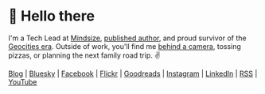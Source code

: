 # 👋 Hello there

I'm a Tech Lead at [Mindsize](https://mindsize.com), [published author](https://www.amazon.com/author/gregrickaby), and proud survivor of the [Geocities era](https://gregrickaby.com/geocities). Outside of work, you'll find me [behind a camera](https://flickr.com/photos/gregrickaby/), tossing pizzas, or planning the next family road trip. ✌️

[Blog](https://gregrickaby.com) | [Bluesky](https://bsky.app/profile/gregrickaby.bsky.social) | [Facebook](https://www.facebook.com/gregrickaby) | [Flickr](https://flickr.com/people/gregrickaby/) | [Goodreads](https://www.goodreads.com/author/show/16999736.Greg_Rickaby) | [Instagram](https://www.instagram.com/gregoryrickaby) | [LinkedIn](https://linkedin.com/in/gregrickaby/) | [RSS](https://gregrickaby.com/feed/) | [YouTube](https://www.youtube.com/@GregRickaby)
